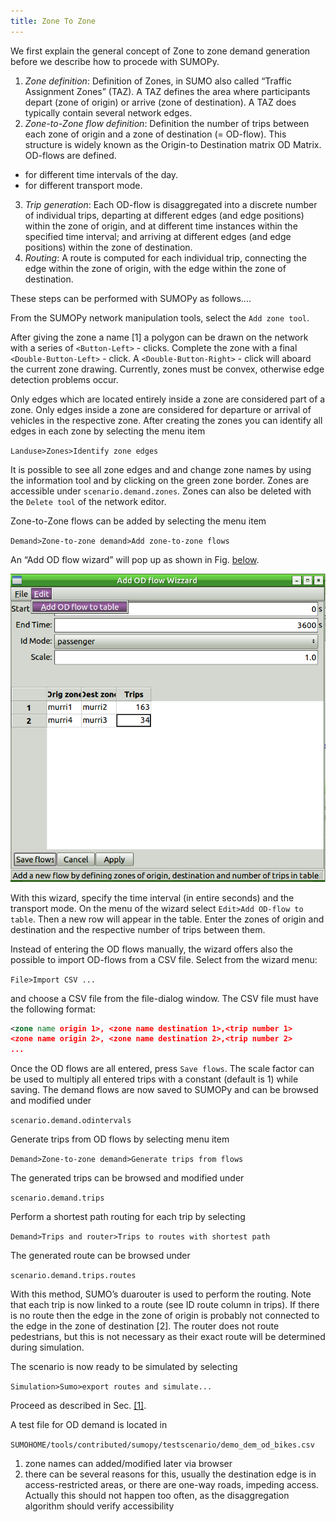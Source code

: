 ```yaml
---
title: Zone To Zone
---
```


We first explain the general concept of Zone to zone demand generation
before we describe how to procede with SUMOPy.

1.  *Zone definition*: Definition of Zones, in SUMO also called “Traffic
    Assignment Zones” (TAZ). A TAZ defines the area where participants
    depart (zone of origin) or arrive (zone of destination). A TAZ does
    typically contain several network edges.
2.  *Zone-to-Zone flow definition*: Definition the number of trips
    between each zone of origin and a zone of destination (= OD-flow).
    This structure is widely known as the Origin-to Destination matrix
    OD Matrix. OD-flows are defined.
  - for different time intervals of the day.
  - for different transport mode.
3.  *Trip generation*: Each OD-flow is disaggregated into a discrete
    number of individual trips, departing at different edges (and edge
    positions) within the zone of origin, and at different time
    instances within the specified time interval; and arriving at
    different edges (and edge positions) within the zone of destination.
4.  *Routing*: A route is computed for each individual trip, connecting
    the edge within the zone of origin, with the edge within the zone of
    destination.

These steps can be performed with SUMOPy as follows....

From the SUMOPy network manipulation tools, select the `Add zone tool`.

After giving the zone a name \[1\] a polygon can be drawn on the network
with a series of `<Button-Left>` - clicks. Complete the zone with a final
`<Double-Button-Left>` - click. A `<Double-Button-Right>` - click will
aboard the current zone drawing. Currently, zones must be convex,
otherwise edge detection problems occur.

Only edges which are located entirely inside a zone are considered part
of a zone. Only edges inside a zone are considered for departure or
arrival of vehicles in the respective zone. After creating the zones you
can identify all edges in each zone by selecting the menu item

`Landuse>Zones>Identify zone edges`

It is possible to see all zone edges and and change zone names by using
the information tool and by clicking on the green zone border. Zones are
accessible under `scenario.demand.zones`. Zones can also be deleted with
the `Delete tool` of the network editor.

Zone-to-Zone flows can be added by selecting the menu item

`Demand>Zone-to-zone demand>Add zone-to-zone flows`

An “Add OD flow wizard” will pop up as shown in Fig.
[below](../../../images/Fig_sumopy_gui_odwizard.png).

![fig_sumopy_gui_odwizard.png](../../../images/Fig_sumopy_gui_odwizard.png
"Add OD wizard")

With this wizard, specify the time interval (in entire seconds) and the
transport mode. On the menu of the wizard select `Edit>Add OD-flow to
table`. Then a new row will appear in the table. Enter the zones of
origin and destination and the respective number of trips between them.

Instead of entering the OD flows manually, the wizard offers also the
possible to import OD-flows from a CSV file. Select from the wizard
menu:

`File>Import CSV ...`

and choose a CSV file from the file-dialog window. The CSV file must
have the following format:

```xml
<zone name origin 1>, <zone name destination 1>,<trip number 1>
<zone name origin 2>, <zone name destination 2>,<trip number 2>
...
```

Once the OD flows are all entered, press `Save flows`. The scale factor
can be used to multiply all entered trips with a constant (default is 1)
while saving. The demand flows are now saved to SUMOPy and can be
browsed and modified under

`scenario.demand.odintervals`

Generate trips from OD flows by selecting menu item

`Demand>Zone-to-zone demand>Generate trips from flows`

The generated trips can be browsed and modified under

`scenario.demand.trips`

Perform a shortest path routing for each trip by selecting

`Demand>Trips and router>Trips to routes with shortest path`

The generated route can be browsed under

`scenario.demand.trips.routes`

With this method, SUMO’s duarouter is used to perform the routing. Note
that each trip is now linked to a route (see ID route column in trips).
If there is no route then the edge in the zone of origin is probably not
connected to the edge in the zone of destination \[2\]. The router does
not route pedestrians, but this is not necessary as their exact route
will be determined during simulation.

The scenario is now ready to be simulated by selecting

`Simulation>Sumo>export routes and simulate...`

Proceed as described in Sec. [\[1\]](../../../Contributed/SUMOPy/GUI/Getting_Started.md#simulating_the_scenario).

A test file for OD demand is located in

`SUMOHOME/tools/contributed/sumopy/testscenario/demo_dem_od_bikes.csv`

1.  zone names can added/modified later via browser
2.  there can be several reasons for this, usually the destination edge
    is in access-restricted areas, or there are one-way roads, impeding
    access. Actually this should not happen too often, as the
    disaggregation algorithm should verify accessibility